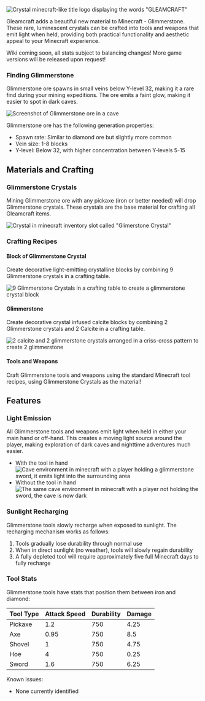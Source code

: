 ![Crystal minecraft-like title logo displaying the words "GLEAMCRAFT"](https://cdn.modrinth.com/data/cached_images/ad6ee1ad20f246e6244d9350c3e96172d9b7d040.png)


Gleamcraft adds a beautiful new material to Minecraft - Glimmerstone. These rare, luminescent crystals can be crafted into tools and weapons that emit light when held, providing both practical functionality and aesthetic appeal to your Minecraft experience.


Wiki coming soon, all stats subject to balancing changes! More game versions will be released upon request!

### Finding Glimmerstone

Glimmerstone ore spawns in small veins below Y-level 32, making it a rare find during your mining expeditions. The ore emits a faint glow, making it easier to spot in dark caves.

![Screenshot of Glimmerstone ore in a cave](https://cdn.modrinth.com/data/cached_images/681e9504ab4a993d4930d1f761ec2fa7841f382c_0.webp)

Glimmerstone ore has the following generation properties:
- Spawn rate: Similar to diamond ore but slightly more common
- Vein size: 1-8 blocks
- Y-level: Below 32, with higher concentration between Y-levels 5-15

## Materials and Crafting

### Glimmerstone Crystals

Mining Glimmerstone ore with any pickaxe (iron or better needed) will drop Glimmerstone crystals. These crystals are the base material for crafting all Gleamcraft items.

![Crystal in minecraft inventory slot called "Glimerstone Crystal"](https://cdn.modrinth.com/data/cached_images/b0d6175b2eece09d8cdccc29ec7cac752c4d99b5.png)

### Crafting Recipes

#### Block of Glimmerstone Crystal
Create decorative light-emitting crystalline blocks by combining 9 Glimmerstone crystals in a crafting table.

![9 Glimmerstone Crystals in a crafting table to create a glimmerstone crystal block](https://cdn.modrinth.com/data/cached_images/5768389a90a7f354b49afbdc199b63e536be455f.png)

#### Glimmerstone 
Create decorative crystal infused calcite blocks by combining 2 Glimmerstone crystals and 2 Calcite in a crafting table.

![2 calcite and 2 glimmerstone crystals arranged in a criss-cross pattern to create 2 glimmerstone](https://cdn.modrinth.com/data/cached_images/361b70dac842d2ef5bb9c7ad005916ad991a43c5.png)

#### Tools and Weapons
Craft Glimmerstone tools and weapons using the standard Minecraft tool recipes, using Glimmerstone Crystals as the material!


## Features

### Light Emission

All Glimmerstone tools and weapons emit light when held in either your main hand or off-hand. This creates a moving light source around the player, making exploration of dark caves and nighttime adventures much easier.

- With the tool in hand
![Cave environment in minecraft with a player holding a glimmerstone sword, it emits light into the surrounding area](https://cdn.modrinth.com/data/cached_images/a0b9906360699b322520879ff5908e051f6887a3_0.webp)
- Without the tool in hand
![The same cave environment in minecraft with a player not holding the sword, the cave is now dark](https://cdn.modrinth.com/data/cached_images/42942eb6f9b835b1c5dc0a6539e5a9e19a5bd233_0.webp)

### Sunlight Recharging

Glimmerstone tools slowly recharge when exposed to sunlight. The recharging mechanism works as follows:

1. Tools gradually lose durability through normal use
2. When in direct sunlight (no weather), tools will slowly regain durability
3. A fully depleted tool will require approximately five full Minecraft days to fully recharge

### Tool Stats

Glimmerstone tools have stats that position them between iron and diamond:

| Tool Type | Attack Speed | Durability | Damage |
|-----------|--------------|------------|--------|
| Pickaxe   | 1.2          | 750        | 4.25   |
| Axe       | 0.95         | 750        | 8.5    |
| Shovel    | 1            | 750        | 4.75   |
| Hoe       | 4            | 750        | 0.25   |
| Sword     | 1.6          | 750        | 6.25   |


Known issues:
- None currently identified
